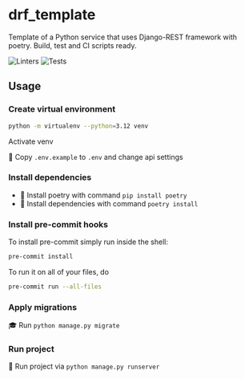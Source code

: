 # drf_template
Template of a Python service that uses Django-REST framework with poetry. Build, test and CI scripts ready.

![Linters](https://github.com/TimePeak/users/actions/workflows/linters.yml/badge.svg)
![Tests](https://github.com/TimePeak/users/actions/workflows/tests.yml/badge.svg)

## Usage

### Create virtual environment

```bash
python -m virtualenv --python=3.12 venv
```

Activate venv

🔑 Copy `.env.example` to `.env` and change api settings

### Install dependencies

* 🐍 Install poetry with command `pip install poetry`
* 📎 Install dependencies with command `poetry install`

### Install pre-commit hooks

To install pre-commit simply run inside the shell:

```bash
pre-commit install
```

To run it on all of your files, do

```bash
pre-commit run --all-files
```


### Apply migrations

🎓 Run  `python manage.py migrate`

### Run project

🚀 Run project via `python manage.py runserver`
